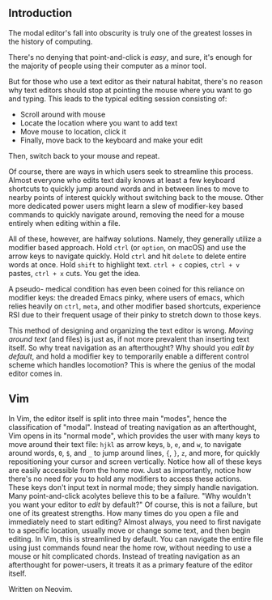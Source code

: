 ## Introduction

The modal editor's fall into obscurity is truly one of the greatest losses in the history of
computing.

There's no denying that point-and-click is _easy_, and sure, it's enough for the majority of people
using their computer as a minor tool.

But for those who use a text editor as their natural habitat, there's no reason why text editors
should stop at pointing the mouse where you want to go and typing. This leads to the typical editing
session consisting of:

- Scroll around with mouse
- Locate the location where you want to add text
- Move mouse to location, click it
- Finally, move back to the keyboard and make your edit

Then, switch back to your mouse and repeat.

Of course, there are ways in which users seek to streamline this process. Almost everyone who edits
text daily knows at least a few keyboard shortcuts to quickly jump around words and in between lines
to move to nearby points of interest quickly without switching back to the mouse. Other more
dedicated power users might learn a slew of modifier-key based commands to quickly navigate around,
removing the need for a mouse entirely when editing within a file.

All of these, however, are halfway solutions. Namely, they generally utilize a modifier based
approach. Hold `ctrl` (or `option`, on macOS) and use the arrow keys to navigate quickly. Hold
`ctrl` and hit `delete` to delete entire words at once. Hold `shift` to highlight text. `ctrl + c`
copies, `ctrl + v` pastes, `ctrl + x` cuts. You get the idea.

A pseudo- medical condition has even been coined for this reliance on modifier keys: the dreaded
Emacs pinky, where users of emacs, which relies heavily on `ctrl`, `meta`, and other modifier based
shortcuts, experience RSI due to their frequent usage of their pinky to stretch down to those keys.

This method of designing and organizing the text editor is wrong. _Moving around text_ (and files)
is just as, if not more prevalent than inserting text itself. So why treat navigation as an
afterthought? Why should you _edit by default_, and hold a modifier key to temporarily enable a
different control scheme which handles locomotion? This is where the genius of the modal editor
comes in.

## Vim

In Vim, the editor itself is split into three main "modes", hence the classification of "modal".
Instead of treating navigation as an afterthought, Vim opens in its "normal mode", which provides
the user with many keys to move around their text file: `hjkl` as arrow keys, `b`, `e`, and `w`, to
navigate around words, `0`, `$`, and `_` to jump around lines, `{`, `}`, `z`, and more, for quickly
repositioning your cursor and screen vertically. Notice how all of these keys are easily accessible
from the home row. Just as importantly, notice how there's no need for you to hold any modifiers to
access these actions. These keys don't input text in normal mode; they simply handle navigation.
Many point-and-click acolytes believe this to be a failure. "Why wouldn't you want your editor to
_edit_ by default?" Of course, this is not a failure, but one of its greatest strengths. How many
times do you open a file and immediately need to start editing? Almost always, you need to first
navigate to a specific location, usually move or change some text, and then begin editing. In Vim,
this is streamlined by default. You can navigate the entire file using just commands found near the
home row, without needing to use a mouse or hit complicated chords. Instead of treating navigation
as an afterthought for power-users, it treats it as a primary feature of the editor itself.

Written on Neovim.
